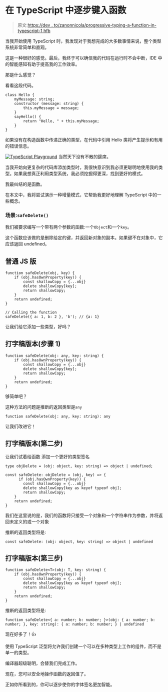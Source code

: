 # 在 TypeScript 中逐步键入函数

> 原文:[https://dev . to/zanonnicola/progressive-typing-a-function-in-typescript-1 hfb](https://dev.to/zanonnicola/progressively-typing-a-function-in-typescript-1hfb)

当我开始使用 TypeScript 时，我发现对于我想完成的大多数事情来说，整个类型系统非常简单和直观。

这是一种很好的感觉。最后，我终于可以确信我的代码在运行时不会中断，IDE 中的智能感知有助于提高我的工作效率。

那是什么感觉？

看看这段代码。

```
class Hello {
    myMessage: string;
    constructor (message: string) {
        this.myMessage = message;
    }
    sayHello() {
        return "Hello, " + this.myMessage;
    }
} 
```

如果没有在构造函数中传递正确的类型，在代码中引用 Hello 类将产生提示和有用的错误信息。

[![TypeScript Playground](../Images/559d9dfe78702d8843f41d6e5718ccde.png)](https://res.cloudinary.com/practicaldev/image/fetch/s--eYe2f2OX--/c_limit%2Cf_auto%2Cfl_progressive%2Cq_auto%2Cw_880/https://www.inextenso.dev/Files/_playground.png) 
当然天下没有不散的筵席。

当我开始向更复杂的代码库添加类型时，我很快意识到我必须更聪明地使用我的类型。如果我想真正利用类型系统，我必须挖掘得更深，找到更好的模式。

我最纠结的是函数。

在本文中，我将尝试演示一种增量模式，它帮助我更好地理解 TypeScript 中的一些概念。

### [](#scenario-raw-safedelete-endraw-)场景:`safeDelete()`

我们被要求编写一个带有两个参数的函数:一个`Object`和一个`key`。

这个函数应该做的是删除给定的键，并返回新对象的副本。如果键不在对象中，它应该返回 undefined。

## [](#plain-js-version)普通 JS 版

```
function safeDelete(obj, key) {
    if (obj.hasOwnProperty(key)) {
        const shallowCopy = {...obj}
        delete shallowCopy[key];
        return shallowCopy;
    }
    return undefined;
}

// Calling the function
safeDelete({ a: 1, b: 2 }, 'b'); // {a: 1} 
```

让我们给它添加一些类型，好吗？

## [](#typescript-version-step-1)打字稿版本(步骤 1)

```
function safeDelete(obj: any, key: string) {
    if (obj.hasOwnProperty(key)) {
        const shallowCopy = {...obj}
        delete shallowCopy[key];
        return shallowCopy;
    }
    return undefined;
} 
```

够简单吧？

这种方法的问题是推断的返回类型是`any`

```
function safeDelete(obj: any, key: string): any 
```

让我们改进它！

## [](#typescript-version-step-2)打字稿版本(第二步)

让我们试着给函数
添加一个更好的类型签名

```
type objDelete = (obj: object, key: string) => object | undefined;

const safeDelete: objDelete = (obj, key) => {
      if (obj.hasOwnProperty(key)) {
        const shallowCopy = {...obj}
        delete shallowCopy[key as keyof typeof obj];
        return shallowCopy;
    }
    return undefined;
} 
```

我们在这里说的是，我们的函数将只接受一个对象和一个字符串作为参数，并将返回未定义的或一个对象

推断的返回类型将是:

```
const safeDelete: (obj: object, key: string) => object | undefined 
```

## [](#typescript-version-step-3)打字稿版本(第三步)

```
function safeDelete<T>(obj: T, key: string) {
    if (obj.hasOwnProperty(key)) {
        const shallowCopy = {...obj}
        delete shallowCopy[key as keyof typeof obj];
        return shallowCopy;
    }
    return undefined;
} 
```

推断的返回类型将是:

```
function safeDelete<{ a: number; b: number; }>(obj: { a: number; b: number; }, key: string): { a: number; b: number; } | undefined 
```

现在好多了！👍

使用 TypeScript 泛型将允许我们创建一个可以在多种类型上工作的组件，而不是单一的类型。

编译器超级聪明，会替我们完成工作。

现在，您可以安全地操作函数的返回值了。

正如你所看到的，你可以逐步使你的字体签名更加智能。